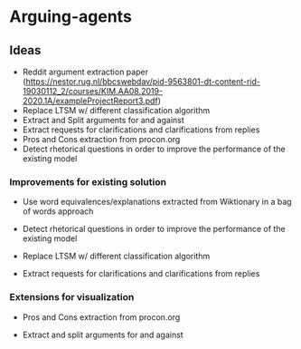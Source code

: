 # Arguing-agents

## Ideas

- Reddit argument extraction paper (https://nestor.rug.nl/bbcswebdav/pid-9563801-dt-content-rid-19030112_2/courses/KIM.AA08.2019-2020.1A/exampleProjectReport3.pdf)
- Replace LTSM w/ different classification algorithm
- Extract and Split arguments for and against
- Extract requests for clarifications and clarifications from replies
- Pros and Cons extraction from procon.org
- Detect rhetorical questions in order to improve the performance of the existing model

### Improvements for existing solution

- Use word equivalences/explanations extracted from Wiktionary in a bag of words approach
- Detect rhetorical questions in order to improve the performance of the existing model

- Replace LTSM w/ different classification algorithm
- Extract requests for clarifications and clarifications from replies

### Extensions for visualization 

- Pros and Cons extraction from procon.org

- Extract and split arguments for and against